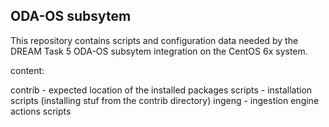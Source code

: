 ODA-OS subsytem
---------------

This repository contains scripts and configuration data needed 
by the DREAM Task 5 ODA-OS subsytem integration on the CentOS 6x system.

content: 

  contrib  - expected location of the installed packages 
  scripts  - installation scripts (installing stuf from the contrib directory)
  ingeng   - ingestion engine actions scripts  
